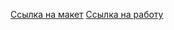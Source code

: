 [Ссылка на макет](https://www.figma.com/file/j0oj7nwq15OZddwm1dP1GT/demo-1?type=design&node-id=2-2814&mode=design&t=89uEBEkubaH3cpu1-0)
[Ссылка на работу](https://semitex-five.vercel.app/)